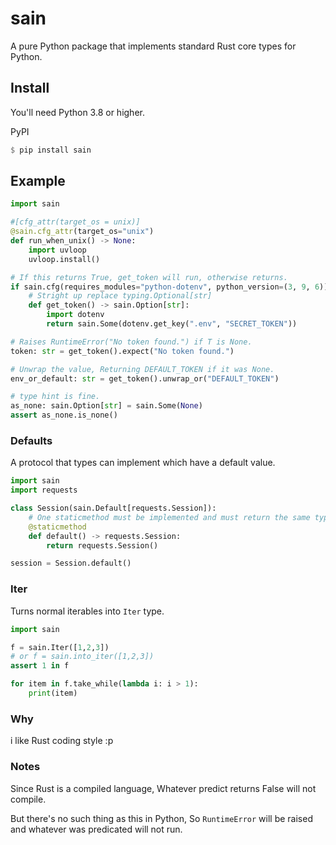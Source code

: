 # sain
A pure Python package that implements standard Rust core types for Python.


## Install
You'll need Python 3.8 or higher.

PyPI
```rs
$ pip install sain
```

## Example
```py
import sain

#[cfg_attr(target_os = unix)]
@sain.cfg_attr(target_os="unix")
def run_when_unix() -> None:
    import uvloop
    uvloop.install()

# If this returns True, get_token will run, otherwise returns.
if sain.cfg(requires_modules="python-dotenv", python_version=(3, 9, 6)):
    # Stright up replace typing.Optional[str]
    def get_token() -> sain.Option[str]:
        import dotenv
        return sain.Some(dotenv.get_key(".env", "SECRET_TOKEN"))

# Raises RuntimeError("No token found.") if T is None.
token: str = get_token().expect("No token found.")

# Unwrap the value, Returning DEFAULT_TOKEN if it was None.
env_or_default: str = get_token().unwrap_or("DEFAULT_TOKEN")

# type hint is fine.
as_none: sain.Option[str] = sain.Some(None)
assert as_none.is_none()
```

### Defaults
A protocol that types can implement which have a default value.

```py
import sain
import requests

class Session(sain.Default[requests.Session]):
    # One staticmethod must be implemented and must return the same type.
    @staticmethod
    def default() -> requests.Session:
        return requests.Session()

session = Session.default()
```


### Iter
Turns normal iterables into `Iter` type.

```py
import sain

f = sain.Iter([1,2,3])
# or f = sain.into_iter([1,2,3])
assert 1 in f

for item in f.take_while(lambda i: i > 1):
    print(item)
```

### Why
i like Rust coding style :p

### Notes
Since Rust is a compiled language, Whatever predict returns False will not compile.

But there's no such thing as this in Python, So `RuntimeError` will be raised and whatever was predicated will not run.
